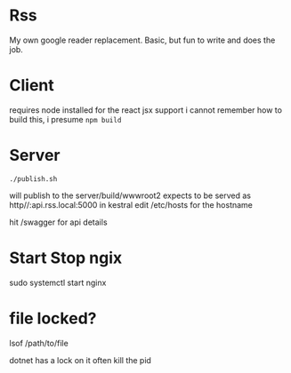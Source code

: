 ﻿Rss
===
My own google reader replacement.  Basic, but fun to write and does the job.


# Client
requires node installed for the react jsx support
i cannot remember how to build this, i presume `npm build`



# Server

`./publish.sh`

will publish to the server/build/wwwroot2
expects to be served as http//:api.rss.local:5000 in kestral
edit /etc/hosts for the hostname

hit /swagger for api details

# Start Stop ngix


sudo systemctl start nginx

# file locked?

lsof /path/to/file

dotnet has a lock on it often
kill the pid